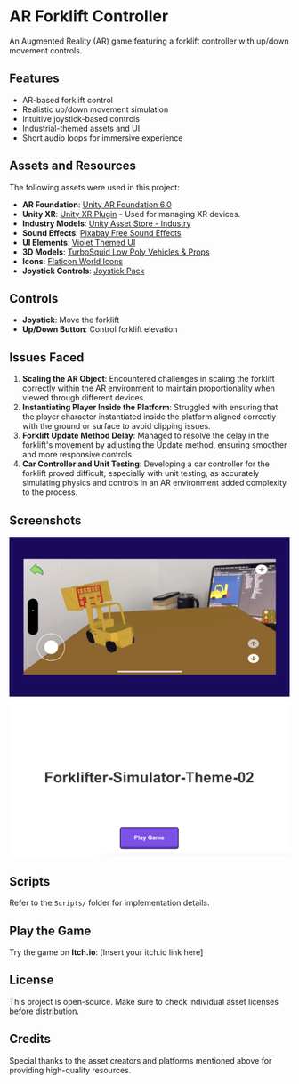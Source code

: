# AR Forklift Controller

An Augmented Reality (AR) game featuring a forklift controller with up/down movement controls.

## Features
- AR-based forklift control
- Realistic up/down movement simulation
- Intuitive joystick-based controls
- Industrial-themed assets and UI
- Short audio loops for immersive experience

## Assets and Resources
The following assets were used in this project:
- **AR Foundation**: [Unity AR Foundation 6.0](https://docs.unity3d.com/Packages/com.unity.xr.arfoundation@6.0/manual/index.html)
- **Unity XR**: [Unity XR Plugin](https://docs.unity3d.com/Packages/com.unity.xr.management@4.0/manual/index.html) - Used for managing XR devices.
- **Industry Models**: [Unity Asset Store - Industry](https://assetstore.unity.com/search#q=industry&nf-ec_price_filter=0...0)
- **Sound Effects**: [Pixabay Free Sound Effects](https://pixabay.com/sound-effects/search/loop/?duration=0-30)
- **UI Elements**: [Violet Themed UI](https://assetstore.unity.com/packages/2d/gui/violet-themed-ui-235559)
- **3D Models**: [TurboSquid Low Poly Vehicles & Props](https://www.turbosquid.com/3d-models/low-poly-vehicles-props-1576852)
- **Icons**: [Flaticon World Icons](https://www.flaticon.com/search?word=world)
- **Joystick Controls**: [Joystick Pack](https://assetstore.unity.com/packages/tools/input-management/joystick-pack-107631)

## Controls
- **Joystick**: Move the forklift
- **Up/Down Button**: Control forklift elevation

## Issues Faced
1. **Scaling the AR Object**: Encountered challenges in scaling the forklift correctly within the AR environment to maintain proportionality when viewed through different devices.
2. **Instantiating Player Inside the Platform**: Struggled with ensuring that the player character instantiated inside the platform aligned correctly with the ground or surface to avoid clipping issues.
3. **Forklift Update Method Delay**: Managed to resolve the delay in the forklift's movement by adjusting the Update method, ensuring smoother and more responsive controls.
4. **Car Controller and Unit Testing**: Developing a car controller for the forklift proved difficult, especially with unit testing, as accurately simulating physics and controls in an AR environment added complexity to the process.

## Screenshots
![Screenshot 1](Screenshots/screenshot1.png)
![Screenshot 2](Screenshots/screenshot2.png)

## Scripts
Refer to the `Scripts/` folder for implementation details.

## Play the Game
Try the game on **Itch.io**: [Insert your itch.io link here]

## License
This project is open-source. Make sure to check individual asset licenses before distribution.

## Credits
Special thanks to the asset creators and platforms mentioned above for providing high-quality resources.
